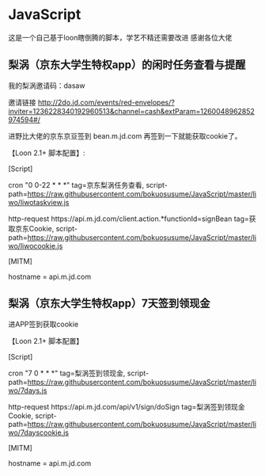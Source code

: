 # JavaScript

这是一个自己基于loon瞎倒腾的脚本，学艺不精还需要改进
感谢各位大佬


## 梨涡（京东大学生特权app）的闲时任务查看与提醒
我的梨涡邀请码：dasaw  

邀请链接 http://2do.jd.com/events/red-envelopes/?inviter=1236228340192960513&channel=cash&extParam=1260048962852974594#/  

进野比大佬的京东京豆签到 bean.m.jd.com 再签到一下就能获取cookie了。

【Loon 2.1+ 脚本配置】:

[Script]  

cron "0 0-22 * * *" tag=京东梨涡任务查看, script-path=https://raw.githubusercontent.com/bokuosusume/JavaScript/master/liwo/liwotaskview.js 

http-request https:\/\/api\.m\.jd\.com\/client\.action.*functionId=signBean tag=获取京东Cookie, script-path=https://raw.githubusercontent.com/bokuosusume/JavaScript/master/liwo/liwocookie.js 

[MITM]  

hostname = api.m.jd.com


## 梨涡（京东大学生特权app）7天签到领现金

进APP签到获取cookie

【Loon 2.1+ 脚本配置】

[Script]

cron "7 0 * * *" tag=梨涡签到领现金, script-path=https://raw.githubusercontent.com/bokuosusume/JavaScript/master/liwo/7days.js

http-request https:\/\/api\.m\.jd\.com\/api\/v1\/sign\/doSign tag=梨涡签到领现金Cookie, script-path=https://raw.githubusercontent.com/bokuosusume/JavaScript/master/liwo/7dayscookie.js
 
 [MITM]

hostname = api.m.jd.com

